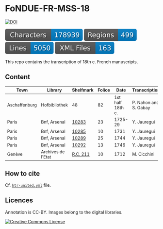 # FoNDUE-FR-MSS-18

[![DOI](https://zenodo.org/badge/DOI/10.5281/zenodo.10668574.svg)](https://doi.org/10.5281/zenodo.10668574)


![characters badge](badges/characters.svg) ![regions badge](badges/regions.svg) ![lines badge](badges/lines.svg) ![files badge](badges/files.svg)

This repo contains the transcription of 18th c. French manuscripts.

## Content


| Town          | Library                     | Shelfmark  | Folios   | Date             | Transcription         |
|---------------|-----------------------------|------------|----------|------------------|-----------------------|
| Aschaffenburg | Hofbibliothek | 48         | 82       | 1st half 18th c. | P. Nahon and S. Gabay |
| Paris         | Bnf, Arsenal                | [10283](https://gallica.bnf.fr/ark:/12148/btv1b10724224z/f1.item)      | 23       | 1725-29          | Y. Jauregui           |
| Paris         | Bnf, Arsenal                | [10285](https://gallica.bnf.fr/ark:/12148/btv1b107241397/f1.item)      | 10       | 1731             | Y. Jauregui           |
| Paris         | Bnf, Arsenal                | [10289](https://gallica.bnf.fr/ark:/12148/btv1b107242563/f1.item)      | 25       | 1744             | Y. Jauregui           |
| Paris         | Bnf, Arsenal                | [10292](https://gallica.bnf.fr/ark:/12148/btv1b107241145/f1.item)      | 13       | 1746             | Y. Jauregui           |
| Genève        | Archives de l'Etat          | [R.C. 211](https://ge.ch/arvaegconsult/ws/consaeg/public/fiche/Record?r=1&rpp=-1&upp=0&w=NATIVE%28%27ORIGINE+%3D+%27%27DOC%27%27+AND+REFDOC+%3D+%27%27RC%2F%27%27*+AND+NIVCONS+%3D+2%27%29&m=218&order=native%28%27CDOCA%2CNUMOR%27%29&type=DOC&action=-1)      | 10       | 1712             | M. Cicchini           |


## How to cite

Cf. [`htr-united.yml`](https://github.com/FoNDUE-HTR/FONDUE-FR-MSS-18/blob/main/htr-united.yml) file.

## Licences
Annotation is CC-BY. Images belong to the digital libraries.

<a rel="license" href="https://creativecommons.org/licenses/by/2.0"><img alt="Creative Commons License" style="border-width:0" src="https://i.creativecommons.org/l/by/2.0/88x31.png" /></a><br />